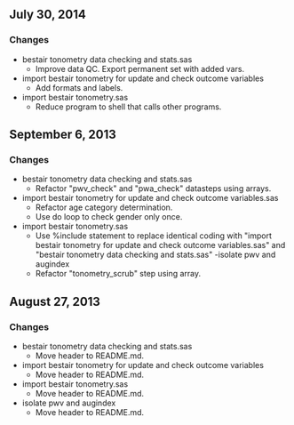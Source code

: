 ## July 30, 2014

### Changes

  - bestair tonometry data checking and stats.sas
    - Improve data QC. Export permanent set with added vars.
  - import bestair tonometry for update and check outcome variables
    - Add formats and labels.
  - import bestair tonometry.sas
    - Reduce program to shell that calls other programs.


## September 6, 2013

### Changes

  - bestair tonometry data checking and stats.sas
    - Refactor "pwv_check" and "pwa_check" datasteps using arrays.
  - import bestair tonometry for update and check outcome variables.sas
    - Refactor age category determination.
    - Use do loop to check gender only once.
  - import bestair tonometry.sas
    - Use %include statement to replace identical coding with "import bestair tonometry for update and check outcome variables.sas" and "bestair tonometry data checking and stats.sas"
  -isolate pwv and augindex
    - Refactor "tonometry_scrub" step using array.

## August 27, 2013

### Changes

  - bestair tonometry data checking and stats.sas
    - Move header to README.md.
  - import bestair tonometry for update and check outcome variables
    - Move header to README.md.
  - import bestair tonometry.sas
    - Move header to README.md.
  - isolate pwv and augindex
    - Move header to README.md.
